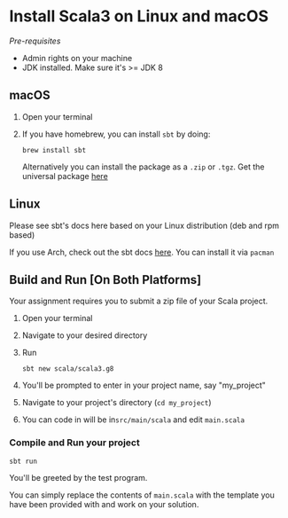 # Install Scala3 on Linux and macOS

*Pre-requisites*

- Admin rights on your machine
- JDK installed. Make sure it's >= JDK 8



## macOS

1. Open your terminal

2. If you have homebrew, you can install `sbt` by doing:

   ```
   brew install sbt
   ```

   Alternatively you can install the package as a `.zip` or `.tgz`. Get the universal package [here](https://www.scala-sbt.org/1.x/docs/Installing-sbt-on-Mac.html)



## Linux

Please see sbt's docs here based on your Linux distribution (deb and rpm based)

If you use Arch, check out the sbt docs [here](https://archlinux.org/packages/community/any/sbt/). You can install it via `pacman`



## Build and Run [On Both Platforms]

Your assignment requires you to submit a zip file of your Scala project.

1. Open your terminal

2. Navigate to your desired directory

3. Run

   ```
   sbt new scala/scala3.g8
   ```

4. You'll be prompted to enter in your project name, say "my_project"
5. Navigate to your project's directory (`cd my_project`)
6. You can code in  will be in`src/main/scala` and edit `main.scala`

### Compile and Run your project

```
sbt run
```

You'll be greeted by the test program. 

You can simply replace the contents of `main.scala` with the template you have been provided with and work on your solution.


